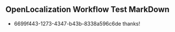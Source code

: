 ## OpenLocalization Workflow Test MarkDown
* 6699f443-1273-4347-b43b-8338a596c6de thanks!

<!--HONumber=Jul16_HO3-->


